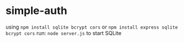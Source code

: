 # simple-auth

using `npm install sqlite bcrypt cors` or `npm install express sqlite bcrypt cors`
run: `node server.js` to start SQLite
